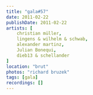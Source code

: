```yaml
---
title: "gala#57"
date: 2011-02-22
publishDate: 2011-02-22
artists: [
    christian müller,
    lingens & wilhelm & schwab,
    alexander martinz,
    Julian Bonequi,
    dieb13 & schellander
]
location: "brut"
photos: "richard bruzek"
tags: [gala]
recordings: []
---
```

